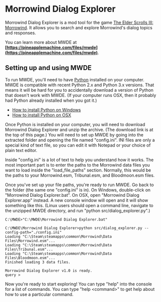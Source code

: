 # Morrowind Dialog Explorer

Morrowind Dialog Explorer is a mod tool for the game
[The Elder Scrolls III: Morrowind](https://en.wikipedia.org/wiki/The_Elder_Scrolls_III:_Morrowind).
It allows you to search and explore Morrowind's dialog topics
and responses.

You can learn more about MWDE at
**[https://pineapplemachine.com/files/mwde](https://pineapplemachine.com/files/mwde)**.

## Setting up and using MWDE
To run MWDE, you'll need to have <a href="https://www.python.org/">Python</a>
installed on your computer.
MWDE is compatible with recent Python 2.x and Python 3.x
versions. That means it will be hard for you to
accidentally download a version of Python that doesn't
work with MWDE.
(If your computer runs OSX, then it probably
had Python already installed when you got it.)

- <a href="https://docs.python.org/3/using/windows.html">How to install Python on Windows</a></li>
- <a href="https://docs.python.org/3/using/mac.html">How to install Python on OSX</a></li>

Once Python is installed on your computer, you will need
to download Morrowind Dialog Explorer and unzip the
archive. (The download link is at the top of this page.)
You will need to set up MWDE by going into the extracted
folder and opening the file named "config.ini".
INI files are only a special kind of text file, so you
can edit it with Notepad or your choice of plain text
editor.

Inside "config.ini" is a lot of text to help you understand
how it works. The most important part is to enter the
paths to the Morrowind data files you want to load inside
the "load_file_paths" section.
Normally, this would be the paths to your Morrowind.esm,
Tribunal.esm, and Bloodmoon.esm files.

Once you've set up your file paths, you're ready to run
MWDE. Go back to the folder (the same one "config.ini" is in).
On Windows, double-click on "Morrowind Dialog Explorer.bat".
On OSX, open "Morrowind Dialog Explorer.app" instead.
A new console window will open and it will show something
like this.
(Linux users should open a command line, navigate to the
unzipped MWDE directory, and run "python src/dialog_explorer.py".)

```
C:\MWDE>"C:\MWDE\Morrowind Dialog Explorer.bat"

C:\MWDE\Morrowind Dialog Explorer>python src/dialog_explorer.py --config-path="./config.ini"
Loading "C:\Steam\steamapps\common\Morrowind\Data Files\Morrowind.esm"...
Loading "C:\Steam\steamapps\common\Morrowind\Data Files\Tribunal.esm"...
Loading "C:\Steam\steamapps\common\Morrowind\Data Files\Bloodmoon.esm"...
Finished loading 3 data files.

Morrowind Dialog Explorer v1.0 is ready.
query >
```

Now you're ready to start exploring!
You can type "help" into the console for a list of commands.
You can type "help &lt;command&gt;" to get help about how
to use a particular command.

